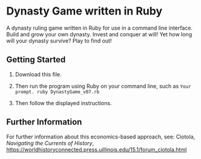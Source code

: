# Dynasty Game written in Ruby

A dynasty ruling game written in Ruby for use in a command line interface. Build and grow your own dynasty. Invest and conquer at will! Yet how long will your dynasty survive? Play to find out!

## Getting Started

1. Download this file. 

2. Then run the program using Ruby on your command line, such as
`Your prompt. ruby DynastyGame_v07.rb`

3. Then follow the displayed instructions.

## Further Information

For further information about this economics-based approach, see: 
Ciotola, _Navigating the Currents of History_, 
https://worldhistoryconnected.press.uillinois.edu/15.1/forum_ciotola.html
